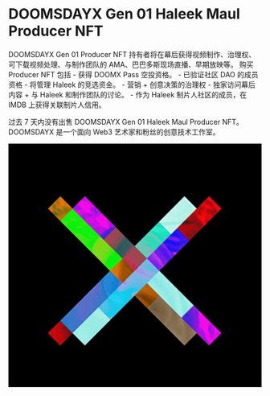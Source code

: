 # DOOMSDAYX Gen 01 Haleek Maul Producer NFT

DOOMSDAYX Gen 01 Producer NFT 持有者将在幕后获得视频制作、治理权、可下载视频处理、与制作团队的 AMA、巴巴多斯现场直播、早期放映等。 购买 Producer NFT 包括 - 获得 DOOMX Pass 空投资格。 - 已验证社区 DAO 的成员资格 - 将管理 Haleek 的竞选资金。 - 营销 + 创意决策的治理权 - 独家访问幕后内容 + 与 Haleek 和制作团队的讨论。 - 作为 Haleek 制片人社区的成员，在 IMDB 上获得关联制片人信用。

过去 7 天内没有出售 DOOMSDAYX Gen 01 Haleek Maul Producer NFT。DOOMSDAYX 是一个面向 Web3 艺术家和粉丝的创意技术工作室。

![NFT](微信截图_20220902200943.png)


